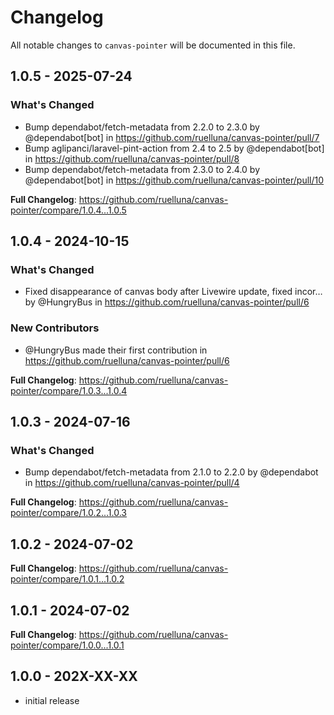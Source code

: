 # Changelog

All notable changes to `canvas-pointer` will be documented in this file.

## 1.0.5 - 2025-07-24

### What's Changed

* Bump dependabot/fetch-metadata from 2.2.0 to 2.3.0 by @dependabot[bot] in https://github.com/ruelluna/canvas-pointer/pull/7
* Bump aglipanci/laravel-pint-action from 2.4 to 2.5 by @dependabot[bot] in https://github.com/ruelluna/canvas-pointer/pull/8
* Bump dependabot/fetch-metadata from 2.3.0 to 2.4.0 by @dependabot[bot] in https://github.com/ruelluna/canvas-pointer/pull/10

**Full Changelog**: https://github.com/ruelluna/canvas-pointer/compare/1.0.4...1.0.5

## 1.0.4 - 2024-10-15

### What's Changed

* Fixed disappearance of canvas body after Livewire update, fixed incor… by @HungryBus in https://github.com/ruelluna/canvas-pointer/pull/6

### New Contributors

* @HungryBus made their first contribution in https://github.com/ruelluna/canvas-pointer/pull/6

**Full Changelog**: https://github.com/ruelluna/canvas-pointer/compare/1.0.3...1.0.4

## 1.0.3 - 2024-07-16

### What's Changed

* Bump dependabot/fetch-metadata from 2.1.0 to 2.2.0 by @dependabot in https://github.com/ruelluna/canvas-pointer/pull/4

**Full Changelog**: https://github.com/ruelluna/canvas-pointer/compare/1.0.2...1.0.3

## 1.0.2 - 2024-07-02

**Full Changelog**: https://github.com/ruelluna/canvas-pointer/compare/1.0.1...1.0.2

## 1.0.1 - 2024-07-02

**Full Changelog**: https://github.com/ruelluna/canvas-pointer/compare/1.0.0...1.0.1

## 1.0.0 - 202X-XX-XX

- initial release
